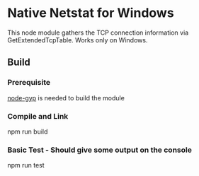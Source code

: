 # Native Netstat for Windows
This node module gathers the TCP connection information via GetExtendedTcpTable.
Works only on Windows.

## Build

### Prerequisite
[node-gyp](https://github.com/nodejs/node-gyp) is needed to build the module 

### Compile and Link
npm run build

### Basic Test - Should give some output on the console
npm run test
